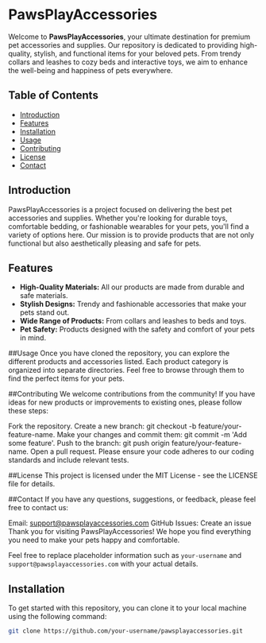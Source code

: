# PawsPlayAccessories

Welcome to **PawsPlayAccessories**, your ultimate destination for premium pet accessories and supplies. Our repository is dedicated to providing high-quality, stylish, and functional items for your beloved pets. From trendy collars and leashes to cozy beds and interactive toys, we aim to enhance the well-being and happiness of pets everywhere.

## Table of Contents

- [Introduction](#introduction)
- [Features](#features)
- [Installation](#installation)
- [Usage](#usage)
- [Contributing](#contributing)
- [License](#license)
- [Contact](#contact)

## Introduction

PawsPlayAccessories is a project focused on delivering the best pet accessories and supplies. Whether you're looking for durable toys, comfortable bedding, or fashionable wearables for your pets, you'll find a variety of options here. Our mission is to provide products that are not only functional but also aesthetically pleasing and safe for pets.

## Features

- **High-Quality Materials:** All our products are made from durable and safe materials.
- **Stylish Designs:** Trendy and fashionable accessories that make your pets stand out.
- **Wide Range of Products:** From collars and leashes to beds and toys.
- **Pet Safety:** Products designed with the safety and comfort of your pets in mind.

##Usage
Once you have cloned the repository, you can explore the different products and accessories listed. Each product category is organized into separate directories. Feel free to browse through them to find the perfect items for your pets.

##Contributing
We welcome contributions from the community! If you have ideas for new products or improvements to existing ones, please follow these steps:

Fork the repository.
Create a new branch: git checkout -b feature/your-feature-name.
Make your changes and commit them: git commit -m 'Add some feature'.
Push to the branch: git push origin feature/your-feature-name.
Open a pull request.
Please ensure your code adheres to our coding standards and include relevant tests.

##License
This project is licensed under the MIT License - see the LICENSE file for details.

##Contact
If you have any questions, suggestions, or feedback, please feel free to contact us:

Email: support@pawsplayaccessories.com
GitHub Issues: Create an issue
Thank you for visiting PawsPlayAccessories! We hope you find everything you need to make your pets happy and comfortable.


Feel free to replace placeholder information such as `your-username` and `support@pawsplayaccessories.com` with your actual details.

## Installation

To get started with this repository, you can clone it to your local machine using the following command:

```bash
git clone https://github.com/your-username/pawsplayaccessories.git

